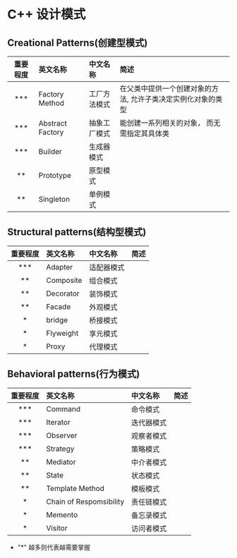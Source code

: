 # C++ 设计模式


## Creational Patterns(创建型模式)

| 重要程度 | 英文名称 | 中文名称 | 简述 |
| :---: | :------ | :------ | :------------ |
| *** | Factory Method | 工厂方法模式 | 在父类中提供一个创建对象的方法, 允许子类决定实例化对象的类型 |
| *** | Abstract Factory | 抽象工厂模式 | 能创建一系列相关的对象， 而无需指定其具体类 |
| *** | Builder | 生成器模式 |  |
| **  | Prototype | 原型模式 |  |
| **  | Singleton | 单例模式 |  |


## Structural patterns(结构型模式)

| 重要程度 | 英文名称 | 中文名称 | 简述 |
| :---: | :------ | :------ | :------------ |
| *** | Adapter | 适配器模式 |  |
| **  | Composite | 组合模式 |  |
| **  | Decorator | 装饰模式 |  |
| **  | Facade | 外观模式 |  |
| *   | bridge | 桥接模式 |  |
| *   | Flyweight | 享元模式 |  |
| *   | Proxy | 代理模式 |  |


## Behavioral patterns(行为模式)

| 重要程度 | 英文名称 | 中文名称 | 简述 |
| :---: | :------ | :------ | :------------ |
| *** | Command | 命令模式 |  |
| *** | Iterator | 迭代器模式 |  |
| *** | Observer | 观察者模式 |  |
| *** | Strategy | 策略模式 |  |
| **  | Mediator | 中介者模式 |  |
| **  | State | 状态模式 |  |
| **  | Template Method | 模板模式 |  |
| *   | Chain of Respomsibility | 责任链模式 |  |
| *   | Memento | 备忘录模式 |  |
| *   | Visitor | 访问者模式 |  |

- "*" 越多则代表越需要掌握